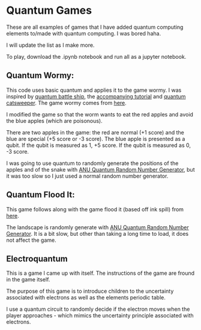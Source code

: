 # Quantum Games
These are all examples of games that I have added quantum computing elements to/made with quantum computing.  I was bored haha.

I will update the list as I make more.

To play, download the .ipynb notebook and run all as a jupyter notebook.

## Quantum Wormy:  

This code uses basic quantum and applies it to the game wormy.  I was inspired by [quantum battle ship](https://github.com/quantumjim/Battleships_with_complementary_measurements.git), the [accompanying tutorial](https://medium.com/@decodoku/how-to-program-a-quantum-computer-part-2-f0d3eee872fe) and [quantum catsweeper](https://github.com/desireevl/quantum-catsweeper).  The game wormy comes from [here](https://inventwithpython.com/pygame/chapter6.html).

I modified the game so that the worm wants to eat the red apples and avoid the blue apples (which are poisonous).

There are two apples in the game: the red are normal (+1 score) and the blue are special (+5 score or -3 score).  The blue apple is presented as a qubit.  If the qubit is measured as 1, +5 score.  If the qubit is measured as 0, -3 score.

I was going to use quantum to randomly generate the positions of the apples and of the snake with [ANU Quantum Random Number Generator](qrng.anu.edu.au), but it was too slow so I just used a normal random number generator.

## Quantum Flood It:

This game follows along with the game flood it (based off ink spill) from [here](https://inventwithpython.com/pygame/chapter10.html).

The landscape is randomly generate with [ANU Quantum Random Number Generator](qrng.anu.edu.au).  It is a bit slow, but other than taking a long time to load, it does not affect the game.


## Electroquantum

This is a game I came up with itself.  The instructions of the game are fround in the game itself.

The purpose of this game is to introduce children to the uncertainty associated with electrons as well as the elements periodic table.  

I use a quantum circuit to randomly decide if the electron moves when the player approaches - which mimics the uncertainty principle associated with electrons.


